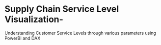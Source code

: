 # Supply Chain Service Level Visualization-
Understanding Customer Service Levels through various parameters using PowerBI and DAX

